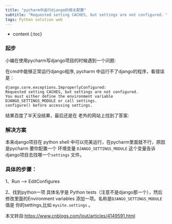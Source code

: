 ```yaml
---
title: "pycharm中运行django的相关配置"
subtitle: "Requested setting CACHES, but settings are not configured. You must either define the environment variable DJANGO_SETTINGS_MODULE 问题解决"
tags: Python solution web
---
```




* content
{:toc}





### 起步


小编在使用pycharm写django项目的时候遇到一个问题:

在cmd中能够正常运行django程序,
pycharm 中运行不了django的程序，看错误是：
```shell script
django.core.exceptions.ImproperlyConfigured: 
Requested setting CACHES, but settings are not configured. 
You must either define the environment variable 
DJANGO_SETTINGS_MODULE or call settings.
configure() before accessing settings. 
```
结果百度了半天没结果，最后还是在 老外的网站上找到了答案:
### 解决方案

本来django项目在 python shell 中可以完美运行，在pycharm里面就不行，原因是pycharm 要你配置一个  环境变量  `DJANGO_SETTINGS_MODULE` 这个变量告诉django项目去找哪一个`settings` 文件。  

### 具体的步骤：


1、Run  -->  EditConfigures 

2、找到python一项  具体名字是 Python tests（注意不是django那一个），然后修改里面的Environment variables 添加一项。名称是`DJANGO_SETTINGS_MODULE`  值是  你的settings,比如 `mysite.settings` 。


本文转自:https://www.cnblogs.com/lout/articles/4149591.html